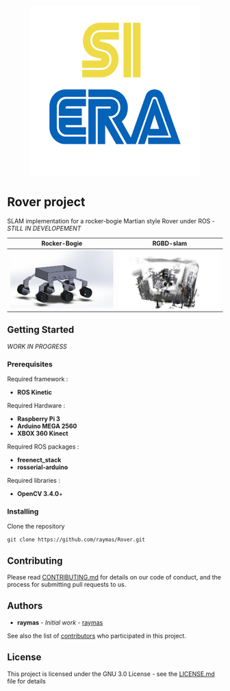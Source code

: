 <p align="center">
  <a href="https://siera-estaca.com">
    <img alt="SiEra" src="siera.svg?sanitize=true" width="400"/>
  </a>
</p>

# Rover project

SLAM implementation for a rocker-bogie Martian style Rover under ROS - *STILL IN DEVELOPEMENT*

Rocker-Bogie             |  RGBD-slam
:-------------------------:|:-------------------------:
![](https://raw.githubusercontent.com/raymas/Rover/master/Ressources/30714115_1766119906812635_8365958468489707520_n.png)  |  ![](https://raw.githubusercontent.com/raymas/Rover/master/Ressources/snapshot_cld_nodecim00.png)

## Getting Started

*WORK IN PROGRESS*

### Prerequisites

Required framework :
* **ROS Kinetic**

Required Hardware :
* **Raspberry Pi 3**
* **Arduino MEGA 2560**
* **XBOX 360 Kinect**

Required ROS packages :
* **freenect_stack**
* **rosserial-arduino**

Required libraries :
* **OpenCV 3.4.0**+

### Installing

Clone the repository
```
git clone https://github.com/raymas/Rover.git
```

## Contributing

Please read [CONTRIBUTING.md]() for details on our code of conduct, and the process for submitting pull requests to us.

## Authors

* **raymas** - *Initial work* - [raymas](https://github.com/raymas)

See also the list of [contributors](https://github.com/raymas/Rover/contributors) who participated in this project.

## License

This project is licensed under the GNU 3.0 License - see the [LICENSE.md](LICENSE.md) file for details
